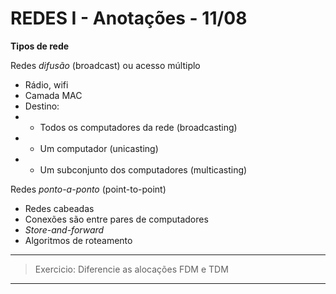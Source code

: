 # REDES I - Anotações - 11/08

**Tipos de rede**

Redes *difusão* (broadcast) ou acesso múltiplo

- Rádio, wifi
- Camada MAC
- Destino: 
- - Todos os computadores da rede (broadcasting)
- - Um computador (unicasting)
- - Um subconjunto dos computadores (multicasting)

Redes *ponto-a-ponto* (point-to-point)
- Redes cabeadas
- Conexões são entre pares de computadores
- *Store-and-forward*
- Algoritmos de roteamento


___
> Exercicio: Diferencie as alocações FDM e TDM
___